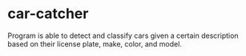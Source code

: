 # car-catcher
Program is able to detect and classify cars given a certain description based on their license plate, make, color, and model.
